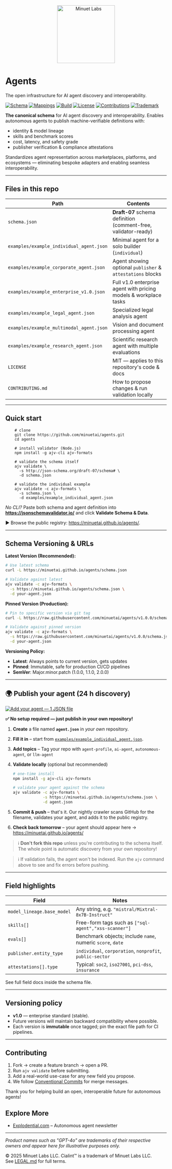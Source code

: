 <div align="center">
  <img src="minuet-logo.png" alt="Minuet Labs" width="180">
</div>

# Agents

The open infrastructure for AI agent discovery and interoperability.

[![Schema](https://img.shields.io/badge/schema-v1.0.0-blue)](./schema.json)
[![Mappings](https://img.shields.io/badge/mappings-v1.0.0-green)](./docs/Field-Mapping-Overview-v1.0.md)
[![Build](https://github.com/minuetai/agents/actions/workflows/mappings-ci.yml/badge.svg)](https://github.com/minuetai/agents/actions)
[![License](https://img.shields.io/badge/license-MIT-lightgrey)](./LICENSE)
[![Contributions](https://img.shields.io/badge/contributions-welcome-brightgreen)](./docs/mappings/CONTRIBUTING.md)
[![Trademark](https://img.shields.io/badge/Trademark-Cialint%E2%84%A2-black)](https://minuet.ai)

**The canonical schema** for AI agent discovery and interoperability. Enables autonomous agents to publish machine-verifiable definitions with:

* identity & model lineage  
* skills and benchmark scores  
* cost, latency, and safety grade  
* publisher verification & compliance attestations  

Standardizes agent representation across marketplaces, platforms, and ecosystems — eliminating bespoke adapters and enabling seamless interoperability.

---

## Files in this repo

| Path | Contents |
|------|----------|
| `schema.json` | **Draft-07** schema definition (comment-free, validator-ready) |
| `examples/example_individual_agent.json` | Minimal agent for a solo builder (`individual`) |
| `examples/example_corporate_agent.json`  | Agent showing optional `publisher` & `attestations` blocks |
| `examples/example_enterprise_v1.0.json` | Full v1.0 enterprise agent with pricing models & workplace tasks |
| `examples/example_legal_agent.json` | Specialized legal analysis agent |
| `examples/example_multimodal_agent.json` | Vision and document processing agent |
| `examples/example_research_agent.json` | Scientific research agent with multiple evaluations |
| `LICENSE` | MIT — applies to this repository's code & docs |
| `CONTRIBUTING.md` | How to propose changes & run validation locally |

---

## Quick start
```shell
    # clone
    git clone https://github.com/minuetai/agents.git
    cd agents

    # install validator (Node.js)
    npm install -g ajv-cli ajv-formats

    # validate the schema itself
    ajv validate \
      -s http://json-schema.org/draft-07/schema# \
      -d schema.json

    # validate the individual example
    ajv validate -c ajv-formats \
      -s schema.json \
      -d examples/example_individual_agent.json
```


*No CLI?* Paste both schema and agent definition into **<https://jsonschemavalidator.io/>** and click **Validate Schema & Data**.

▶ Browse the public registry: <https://minuetai.github.io/agents/>.

---

## Schema Versioning & URLs

**Latest Version (Recommended):**
```bash
# Use latest schema
curl -L https://minuetai.github.io/agents/schema.json

# Validate against latest
ajv validate -c ajv-formats \
  -s https://minuetai.github.io/agents/schema.json \
  -d your-agent.json
```

**Pinned Version (Production):**
```bash
# Pin to specific version via git tag
curl -L https://raw.githubusercontent.com/minuetai/agents/v1.0.0/schema.json

# Validate against pinned version
ajv validate -c ajv-formats \
  -s https://raw.githubusercontent.com/minuetai/agents/v1.0.0/schema.json \
  -d your-agent.json
```

**Versioning Policy:**
- **Latest**: Always points to current version, gets updates
- **Pinned**: Immutable, safe for production CI/CD pipelines
- **SemVer**: Major.minor.patch (1.0.0, 1.1.0, 2.0.0)

---

## 🌍 Publish your agent (24 h discovery)

[![Add your agent — 1 JSON file](https://img.shields.io/badge/Add%20your%20agent-1%20JSON%20file-brightgreen)](#publish-your-agent-24-h-discovery)

**✅ No setup required — just publish in your own repository!**

1. **Create** a file named **`agent.json`** in *your own* repository.  
2. **Fill it in** – start from [`examples/example_individual_agent.json`](examples/example_individual_agent.json).  
3. **Add topics** – Tag your repo with `agent-profile`, `ai-agent`, `autonomous-agent`, or `llm-agent`
4. **Validate locally** (optional but recommended)

    ~~~bash
    # one-time install
    npm install -g ajv-cli ajv-formats

    # validate your agent against the schema
    ajv validate -c ajv-formats \
                 -s https://minuetai.github.io/agents/schema.json \
                 -d agent.json
    ~~~

5. **Commit & push** – that's it. Our nightly crawler scans GitHub for the filename, validates your agent, and adds it to the public registry.  
6. **Check back tomorrow** – your agent should appear here → <https://minuetai.github.io/agents/>

> ℹ️ **Don't fork this repo** unless you're contributing to the schema itself. The whole point is automatic discovery from your own repository!

> ℹ️ If validation fails, the agent won't be indexed. Run the `ajv` command above to see and fix errors before pushing.

---

## Field highlights

| Field | Notes |
|-------|-------|
| `model_lineage.base_model` | Any string, e.g. `"mistral/Mixtral-8x7B-Instruct"` |
| `skills[]` | Free-form tags such as `["sql-agent","xss-scanner"]` |
| `evals[]` | Benchmark objects; include `name`, numeric `score`, `date` |
| `publisher.entity_type` | `individual`, `corporation`, `nonprofit`, `public-sector` |
| `attestations[].type` | Typical: `soc2`, `iso27001`, `pci-dss`, `insurance` |

See full field docs inside the schema file.

---

## Versioning policy

* **v1.0** — enterprise standard (stable).  
* Future versions will maintain backward compatibility where possible.  
* Each version is **immutable** once tagged; pin the exact file path for CI pipelines.

---

## Contributing

1. Fork → create a feature branch → open a PR.  
2. Run `ajv validate` before submitting.  
3. Add a real-world use-case for any new field you propose.  
4. We follow [Conventional Commits](https://www.conventionalcommits.org/) for merge messages.

Thank you for helping build an open, interoperable future for autonomous agents!

## Explore More

- [Explodential.com](https://explodential.com) – Autonomous agent newsletter

---

*Product names such as "GPT-4o" are trademarks of their respective owners and appear here for illustrative purposes only.*

© 2025 Minuet Labs LLC. Cialint™ is a trademark of Minuet Labs LLC.  
See [LEGAL.md](./LEGAL.md) for full terms.
